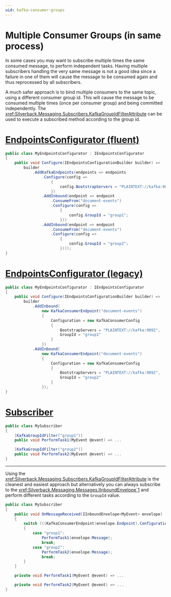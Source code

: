 ```yaml
---
uid: kafka-consumer-groups
---
```


# Multiple Consumer Groups (in same process)

In some cases you may want to subscribe multiple times the same consumed message, to perform independent tasks. Having multiple subscribers handling the very same message is not a good idea since a failure in one of them will cause the message to be consumed again and thus reprocessed by all subscribers.

A much safer approach is to bind multiple consumers to the same topic, using a different consumer group id. This will cause the message to be consumed multiple times (once per consumer group) and being committed independently. The <xref:Silverback.Messaging.Subscribers.KafkaGroupIdFilterAttribute> can be used to execute a subscribed method according to the group id.

# [EndpointsConfigurator (fluent)](#tab/groups-fluent)
```csharp
public class MyEndpointsConfigurator : IEndpointsConfigurator
{
    public void Configure(IEndpointsConfigurationBuilder builder) =>
        builder
            .AddKafkaEndpoints(endpoints => endpoints
                .Configure(config => 
                    {
                        config.BootstrapServers = "PLAINTEXT://kafka:9092"; 
                    })
                .AddInbound(endpoint => endpoint
                    .ConsumeFrom("document-events")
                    .Configure(config =>
                        {
                            config.GroupId = "group1";
                        }))
                .AddInbound(endpoint => endpoint
                    .ConsumeFrom("document-events")
                    .Configure(config =>
                        {
                            config.GroupId = "group2";
                        })));
}
```
# [EndpointsConfigurator (legacy)](#tab/groups-legacy)
```csharp
public class MyEndpointsConfigurator : IEndpointsConfigurator
{
    public void Configure(IEndpointsConfigurationBuilder builder) =>
        builder
            .AddInbound(
                new KafkaConsumerEndpoint("document-events")
                {
                    Configuration = new KafkaConsumerConfig
                    {
                        BootstrapServers = "PLAINTEXT://kafka:9092",
                        GroupId = "group1"
                    }
                })
            .AddInbound(
                new KafkaConsumerEndpoint("document-events")
                {
                    Configuration = new KafkaConsumerConfig
                    {
                        BootstrapServers = "PLAINTEXT://kafka:9092",
                        GroupId = "group2"
                    }
                });
}
```
# [Subscriber](#tab/groups-subscriber)
```csharp
public class MySubscriber
{
    [KafkaGroupIdFilter("group1")]
    public void PerformTask1(MyEvent @event) => ...

    [KafkaGroupIdFilter("group2")]
    public void PerformTask2(MyEvent @event) => ...
}
```
***

Using the <xref:Silverback.Messaging.Subscribers.KafkaGroupIdFilterAttribute> is the cleanest and easiest approach but alternatively you can always subscribe to the <xref:Silverback.Messaging.Messages.IInboundEnvelope`1> and perform different tasks according to the `GroupId` value.

```csharp
public class MySubscriber
{
    public void OnMessageReceived(IInboundEnvelope<MyEvent> envelope)
    {
        switch (((KafkaConsumerEndpoint)envelope.Endpoint).Configuration.GroupId)
        {
            case "group1":
                PerformTask1(envelope.Message);
                break;
            case "group2":
                PerformTask2(envelope.Message);
                break;
        }
    }

    private void PerformTask1(MyEvent @event) => ...

    private void PerformTask2(MyEvent @event) => ...
}
```
